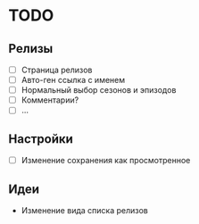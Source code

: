 # TODO

## Релизы

- [ ] Страница релизов
- [ ] Авто-ген ссылка с именем
- [ ] Нормальный выбор сезонов и эпизодов
- [ ] Комментарии?
- [ ] ...

## Настройки

- [ ] Изменение сохранения как просмотренное

## Идеи

- Изменение вида списка релизов
